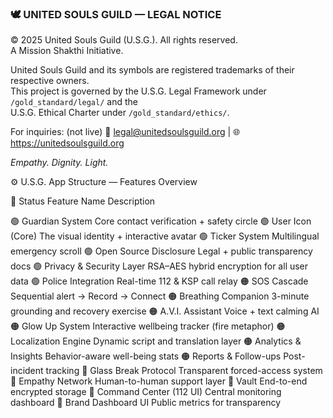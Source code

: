 ### 🕊️ UNITED SOULS GUILD — LEGAL NOTICE

© 2025 United Souls Guild (U.S.G.). All rights reserved.  
A Mission Shakthi Initiative.  

United Souls Guild and its symbols are registered trademarks of their respective owners.  
This project is governed by the U.S.G. Legal Framework under `/gold_standard/legal/` and the  
U.S.G. Ethical Charter under `/gold_standard/ethics/`.

For inquiries: (not live) 
📩 legal@unitedsoulsguild.org | 🌐 https://unitedsoulsguild.org


*Empathy. Dignity. Light.*

⚙️ U.S.G. App Structure — Features Overview

🚦 Status	Feature Name	Description

🟢	Guardian System	Core contact verification + safety circle
🟢	User Icon (Core)	The visual identity + interactive avatar
🟢	Ticker System	Multilingual emergency scroll
🟢	Open Source Disclosure	Legal + public transparency docs
🟢	Privacy & Security Layer	RSA–AES hybrid encryption for all user data
🟢	Police Integration	Real-time 112 & KSP call relay
🟠	SOS Cascade	Sequential alert → Record → Connect
🟠	Breathing Companion	3-minute grounding and recovery exercise
🟠	A.V.I. Assistant	Voice + text calming AI
🟠	Glow Up System	Interactive wellbeing tracker (fire metaphor)
🟠	Localization Engine	Dynamic script and translation layer
🟠	Analytics & Insights	Behavior-aware well-being stats
🟠	Reports & Follow-ups	Post-incident tracking
🔴	Glass Break Protocol	Transparent forced-access system
🔴	Empathy Network	Human-to-human support layer
🔴	Vault	End-to-end encrypted storage
🔴	Command Center (112 UI)	Central monitoring dashboard
🔴	Brand Dashboard UI	Public metrics for transparency
